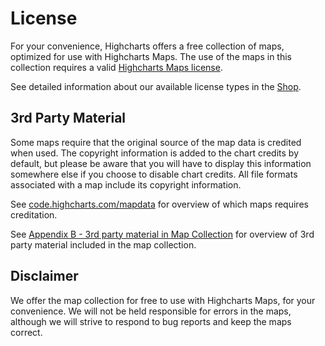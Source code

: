 # License
For your convenience, Highcharts offers a free collection of maps, optimized for use with Highcharts Maps.
The use of the maps in this collection requires a valid [Highcharts Maps license](https://www.highcharts.com/products/maps/).

See detailed information about our available license types in the [Shop](https://shop.highcharts.com/).

## 3rd Party Material
Some maps require that the original source of the map data is credited when used.
The copyright information is added to the chart credits by default, but please be aware that you will have to display this information somewhere else if you choose to disable chart credits.
All file formats associated with a map include its copyright information.

See [code.highcharts.com/mapdata](https://code.highcharts.com/mapdata/) for overview of which maps requires creditation.

See [Appendix B - 3rd party material in Map Collection](http://shop.highsoft.com/media/highsoft/Appendix-B-3rd-Party-Material-In-Map-Collection.pdf) for overview of 3rd party material included in the map collection.

## Disclaimer
We offer the map collection for free to use with Highcharts Maps, for your convenience. We will not be held responsible for errors in the maps, although we will strive to respond to bug reports and keep the maps correct.
